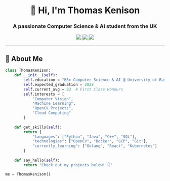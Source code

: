 <h1 align="center">👋 Hi, I'm Thomas Kenison</h1>
<h3 align="center">A passionate Computer Science & AI student from the UK</h3>

<p align="center">
  <a href="https://linkedin.com/in/yourprofile">
    <img src="https://img.shields.io/badge/LinkedIn-0077B5?style=for-the-badge&logo=linkedin&logoColor=white" />
  </a>
  <a href="mailto:tpjk21@bath.ac.uk">
    <img src="https://img.shields.io/badge/Email-D14836?style=for-the-badge&logo=gmail&logoColor=white" />
  </a>
  <a href="https://github.com/yourusername">
    <img src="https://komarev.com/ghpvc/?username=yourusername&label=Profile%20Views&color=blue&style=for-the-badge" />
  </a>
</p>

---

## 🚀 About Me

```python
class ThomasKenison:
    def __init__(self):
        self.education = "BSc Computer Science & AI @ University of Bath"
        self.expected_graduation = 2028
        self.current_avg = 83  # First Class Honours
        self.interests = [
            "Computer Vision",
            "Machine Learning", 
            "OpenCV Projects",
            "Cloud Computing"
        ]
    
    def get_skills(self):
        return {
            "languages": ["Python", "Java", "C++", "SQL"],
            "technologies": ["OpenCV", "Docker", "GCP", "Git"],
            "currently_learning": ["Golang", "React", "Kubernetes"]
        }
    
    def say_hello(self):
        return "Check out my projects below! 👇"

me = ThomasKenison()
